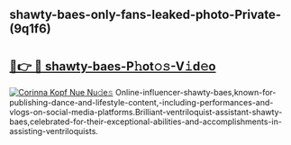 ## shawty-baes-only-fans​-leaked-photo​-Private-(9q1f6)


# <h2><a href="https://mediaupload.pro?title=shawty-baes&ref=git">🔗👉 🔴 shawty-baes-P𝚑ot𝚘𝚜-V𝚒d𝚎o</a></h2>

[![Corinna Kopf Nue Nu𝚍e𝚜](https://i.imgur.com/0qMVB7G.gif)](https://mediaupload.pro?title=shawty-baes&ref=git)
Online-influencer-shawty-baes,known-for-publishing-dance-and-lifestyle-content,-including-performances-and-vlogs-on-social-media-platforms.Brilliant-ventriloquist-assistant-shawty-baes,celebrated-for-their-exceptional-abilities-and-accomplishments-in-assisting-ventriloquists.  